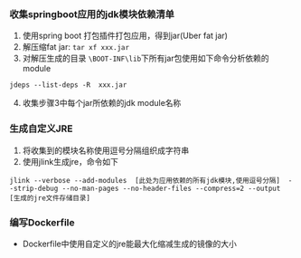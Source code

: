### 收集springboot应用的jdk模块依赖清单
1. 使用spring boot 打包插件打包应用，得到jar(Uber fat jar)
2. 解压缩fat jar: `tar xf xxx.jar`
3. 对解压生成的目录 `\BOOT-INF\lib`下所有jar包使用如下命令分析依赖的module
```shell
jdeps --list-deps -R  xxx.jar
```
4. 收集步骤3中每个jar所依赖的jdk module名称

### 生成自定义JRE
1. 将收集到的模块名称使用逗号分隔组织成字符串
2. 使用jlink生成jre，命令如下
```shell
jlink --verbose --add-modules  [此处为应用依赖的所有jdk模块,使用逗号分隔]  --strip-debug --no-man-pages --no-header-files --compress=2 --output  [生成的jre文件存储目录]
```

### 编写Dockerfile
- Dockerfile中使用自定义的jre能最大化缩减生成的镜像的大小
